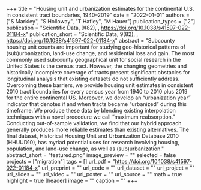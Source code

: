 +++
title = "Housing unit and urbanization estimates for the continental U.S. in consistent tract boundaries, 1940–2019"
date = "2022-01-01"
authors = ["S Markley", "S Holloway", "T Hafley", "M Hauer"]
publication_types = ["2"]
publication = "Scientific Data, 9(82), , https://doi.org/10.1038/s41597-022-01184-x"
publication_short = "Scientific Data, 9(82), , https://doi.org/10.1038/s41597-022-01184-x"
abstract = "Subcounty housing unit counts are important for studying geo-historical patterns of (sub)urbanization, land-use change, and residential loss and gain. The most commonly used subcounty geographical unit for social research in the United States is the census tract. However, the changing geometries and historically incomplete coverage of tracts present significant obstacles for longitudinal analysis that existing datasets do not sufficiently address. Overcoming these barriers, we provide housing unit estimates in consistent 2010 tract boundaries for every census year from 1940 to 2010 plus 2019 for the entire continental US. Moreover, we develop an “urbanization year” indicator that denotes if and when tracts became “urbanized” during this timeframe. We produce these data by blending existing interpolation techniques with a novel procedure we call “maximum reabsorption.” Conducting out-of-sample validation, we find that our hybrid approach generally produces more reliable estimates than existing alternatives. The final dataset, Historical Housing Unit and Urbanization Database 2010 (HHUUD10), has myriad potential uses for research involving housing, population, and land-use change, as well as (sub)urbanization."
abstract_short = "featured.png"
image_preview = ""
selected = false
projects = ["migration"]
tags = []
url_pdf = "https://doi.org/10.1038/s41597-022-01184-x"
url_preprint = ""
url_code = ""
url_dataset = ""
url_project = ""
url_slides = ""
url_video = ""
url_poster = ""
url_source = ""
math = true
highlight = true
[header]
image = ""
caption = ""
+++
